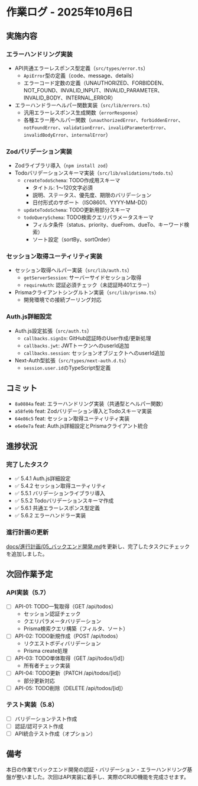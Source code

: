 # 作業ログ - 2025年10月6日

## 実施内容

### エラーハンドリング実装

- API共通エラーレスポンス型定義（`src/types/error.ts`）
  - `ApiError`型の定義（code、message、details）
  - エラーコード定数の定義（UNAUTHORIZED、FORBIDDEN、NOT_FOUND、INVALID_INPUT、INVALID_PARAMETER、INVALID_BODY、INTERNAL_ERROR）
- エラーハンドラーヘルパー関数実装（`src/lib/errors.ts`）
  - 汎用エラーレスポンス生成関数（`errorResponse`）
  - 各種エラー用ヘルパー関数（`unauthorizedError`、`forbiddenError`、`notFoundError`、`validationError`、`invalidParameterError`、`invalidBodyError`、`internalError`）

### Zodバリデーション実装

- Zodライブラリ導入（`npm install zod`）
- Todoバリデーションスキーマ実装（`src/lib/validations/todo.ts`）
  - `createTodoSchema`: TODO作成用スキーマ
    - タイトル: 1〜120文字必須
    - 説明、ステータス、優先度、期限のバリデーション
    - 日付形式のサポート（ISO8601、YYYY-MM-DD）
  - `updateTodoSchema`: TODO更新用部分スキーマ
  - `todoQuerySchema`: TODO検索クエリパラメータスキーマ
    - フィルタ条件（status、priority、dueFrom、dueTo、キーワード検索）
    - ソート設定（sortBy、sortOrder）

### セッション取得ユーティリティ実装

- セッション取得ヘルパー実装（`src/lib/auth.ts`）
  - `getServerSession`: サーバーサイドセッション取得
  - `requireAuth`: 認証必須チェック（未認証時401エラー）
- Prismaクライアントシングルトン実装（`src/lib/prisma.ts`）
  - 開発環境での接続プーリング対応

### Auth.js詳細設定

- Auth.js設定拡張（`src/auth.ts`）
  - `callbacks.signIn`: GitHub認証時のUser作成/更新処理
  - `callbacks.jwt`: JWTトークンへのuserId追加
  - `callbacks.session`: セッションオブジェクトへのuserId追加
- Next-Auth型拡張（`src/types/next-auth.d.ts`）
  - `session.user.id`のTypeScript型定義

## コミット

- `8a0884a` feat: エラーハンドリング実装（共通型とヘルパー関数）
- `a58fe9b` feat: Zodバリデーション導入とTodoスキーマ実装
- `64e86c5` feat: セッション取得ユーティリティ実装
- `e6e0e7a` feat: Auth.js詳細設定とPrismaクライアント統合

## 進捗状況

### 完了したタスク

- ✅ 5.4.1 Auth.js詳細設定
- ✅ 5.4.2 セッション取得ユーティリティ
- ✅ 5.5.1 バリデーションライブラリ導入
- ✅ 5.5.2 Todoバリデーションスキーマ作成
- ✅ 5.6.1 共通エラーレスポンス型定義
- ✅ 5.6.2 エラーハンドラー実装

### 進行計画の更新

[docs/進行計画/05\_バックエンド開発.md](docs/進行計画/05_バックエンド開発.md)を更新し、完了したタスクにチェックを追加しました。

## 次回作業予定

### API実装（5.7）

- [ ] API-01: TODO一覧取得（GET /api/todos）
  - セッション認証チェック
  - クエリパラメータバリデーション
  - Prisma検索クエリ構築（フィルタ、ソート）
- [ ] API-02: TODO新規作成（POST /api/todos）
  - リクエストボディバリデーション
  - Prisma create処理
- [ ] API-03: TODO単体取得（GET /api/todos/[id]）
  - 所有者チェック実装
- [ ] API-04: TODO更新（PATCH /api/todos/[id]）
  - 部分更新対応
- [ ] API-05: TODO削除（DELETE /api/todos/[id]）

### テスト実装（5.8）

- [ ] バリデーションテスト作成
- [ ] 認証/認可テスト作成
- [ ] API統合テスト作成（オプション）

## 備考

本日の作業でバックエンド開発の認証・バリデーション・エラーハンドリング基盤が整いました。次回はAPI実装に着手し、実際のCRUD機能を完成させます。
